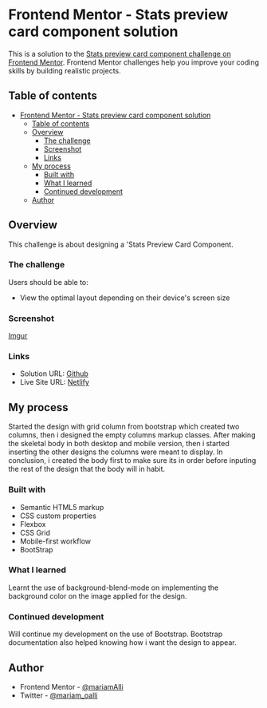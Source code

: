 # Frontend Mentor - Stats preview card component solution

This is a solution to the [Stats preview card component challenge on Frontend Mentor](https://www.frontendmentor.io/challenges/stats-preview-card-component-8JqbgoU62). Frontend Mentor challenges help you improve your coding skills by building realistic projects. 

## Table of contents

- [Frontend Mentor - Stats preview card component solution](#frontend-mentor---stats-preview-card-component-solution)
  - [Table of contents](#table-of-contents)
  - [Overview](#overview)
    - [The challenge](#the-challenge)
    - [Screenshot](#screenshot)
    - [Links](#links)
  - [My process](#my-process)
    - [Built with](#built-with)
    - [What I learned](#what-i-learned)
    - [Continued development](#continued-development)
  - [Author](#author)


## Overview
This challenge is about designing a 'Stats Preview Card Component. 

### The challenge

Users should be able to:

- View the optimal layout depending on their device's screen size

### Screenshot

[Imgur](https://i.imgur.com/VEuKTzw.jpg)


### Links

- Solution URL: [Github](https://github.com/mariamALLI/stats-preview-card-display.git)
- Live Site URL: [Netlify](https://statscardpreview.netlify.app/)

## My process
Started the design with grid column from bootstrap which created two columns, then i designed the
empty columns markup classes. After making the skeletal body in both desktop and mobile version,
then i started inserting the other designs the columns were meant to display.
In conclusion, i created the body first to make sure its in order before inputing the rest of the design that the body will in habit.

### Built with

- Semantic HTML5 markup
- CSS custom properties
- Flexbox
- CSS Grid
- Mobile-first workflow
- BootStrap

### What I learned

Learnt the use of background-blend-mode on implementing the background color on the image applied for the design.

### Continued development
Will continue my development on the use of Bootstrap.
Bootstrap documentation also helped knowing how i want the design to appear.

## Author
- Frontend Mentor - [@mariamAlli](https://www.frontendmentor.io/profile/mariamAlli)
- Twitter - [@mariam_oalli](https://www.twitter.com/mariam_oalli)


